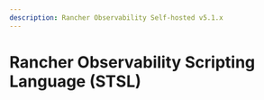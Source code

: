 ```yaml
---
description: Rancher Observability Self-hosted v5.1.x 
---
```


# Rancher Observability Scripting Language \(STSL\)

